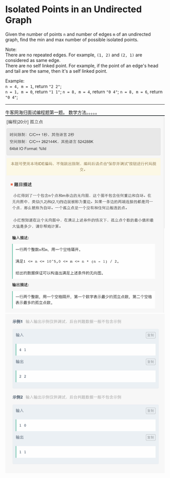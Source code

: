# Isolated Points in an Undirected Graph

Given the number of points `n` and number of edges `m` of an undirected graph, find the min and max number of possible isolated points.

Note:  
There are no repeated edges. For example, `(1, 2)` and `(2, 1)` are considered as same edge.  
There are no self linked point. For example, if the point of an edge's head and tail are the same, then it's a self linked point.

Example:  
`n = 4, m = 1`, return `"2 2"`;  
`n = 1, m = 0`, return `"1 1"`;
`n = 8, m = 4`, return `"0 4"`;
`n = 8, m = 6`, return `"0 4"`;

---
牛客网海归面试编程题第一题。
数学方法。。。。。  
![pic1](./1.png)  
![pic2](./2.png)  
